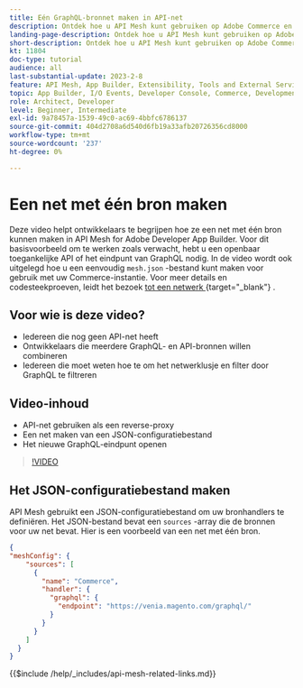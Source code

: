```yaml
---
title: Eén GraphQL-bronnet maken in API-net
description: Ontdek hoe u API Mesh kunt gebruiken op Adobe Commerce en  [!DNL Adobe App Builder] . Meer informatie over het maken van een net met één bron.
landing-page-description: Ontdek hoe u API Mesh kunt gebruiken op Adobe Commerce en  [!DNL Adobe App Builder] . Meer informatie over het maken van een net met één bron.
short-description: Ontdek hoe u API Mesh kunt gebruiken op Adobe Commerce en  [!DNL Adobe App Builder] . Meer informatie over het maken van een net met één bron.
kt: 11804
doc-type: tutorial
audience: all
last-substantial-update: 2023-2-8
feature: API Mesh, App Builder, Extensibility, Tools and External Services, Backend Development
topic: App Builder, I/O Events, Developer Console, Commerce, Development, Integrations
role: Architect, Developer
level: Beginner, Intermediate
exl-id: 9a78457a-1539-49c0-ac69-4bbfc6786137
source-git-commit: 404d2708a6d540d6fb19a33afb20726356cd8000
workflow-type: tm+mt
source-wordcount: '237'
ht-degree: 0%

---
```


# Een net met één bron maken

Deze video helpt ontwikkelaars te begrijpen hoe ze een net met één bron kunnen maken in API Mesh for Adobe Developer App Builder. Voor dit basisvoorbeeld om te werken zoals verwacht, hebt u een openbaar toegankelijke API of het eindpunt van GraphQL nodig. In de video wordt ook uitgelegd hoe u een eenvoudig `mesh.json` -bestand kunt maken voor gebruik met uw Commerce-instantie. Voor meer details en codesteekproeven, leidt het bezoek [&#x200B; tot een netwerk &#x200B;](https://developer.adobe.com/graphql-mesh-gateway/gateway/create-mesh/#create-a-mesh-1){target="_blank"} .

## Voor wie is deze video?

* Iedereen die nog geen API-net heeft
* Ontwikkelaars die meerdere GraphQL- en API-bronnen willen combineren
* Iedereen die moet weten hoe te om het netwerklusje en filter door GraphQL te filtreren

## Video-inhoud

* API-net gebruiken als een reverse-proxy
* Een net maken van een JSON-configuratiebestand
* Het nieuwe GraphQL-eindpunt openen

>[!VIDEO](https://video.tv.adobe.com/v/3430822?quality=12&learn=on&captions=dut)

## Het JSON-configuratiebestand maken

API Mesh gebruikt een JSON-configuratiebestand om uw bronhandlers te definiëren. Het JSON-bestand bevat een `sources` -array die de bronnen voor uw net bevat. Hier is een voorbeeld van een net met één bron.

```json
{
"meshConfig": {
    "sources": [
      {
        "name": "Commerce",
        "handler": {
          "graphql": {
            "endpoint": "https://venia.magento.com/graphql/"
          }
        }
      }
    ]
  }
}
```

{{$include /help/_includes/api-mesh-related-links.md}}
